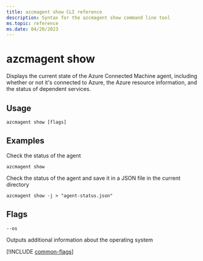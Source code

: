 ```yaml
---
title: azcmagent show CLI reference
description: Syntax for the azcmagent show command line tool
ms.topic: reference
ms.date: 04/20/2023
---
```


# azcmagent show

Displays the current state of the Azure Connected Machine agent, including whether or not it's connected to Azure, the Azure resource information, and the status of dependent services.

## Usage

```
azcmagent show [flags]
```

## Examples

Check the status of the agent

```
azcmagent show
```

Check the status of the agent and save it in a JSON file in the current directory

```
azcmagent show -j > "agent-status.json"
```

## Flags

`--os`

Outputs additional information about the operating system

[!INCLUDE [common-flags](includes/azcmagent-common-flags.md)]
